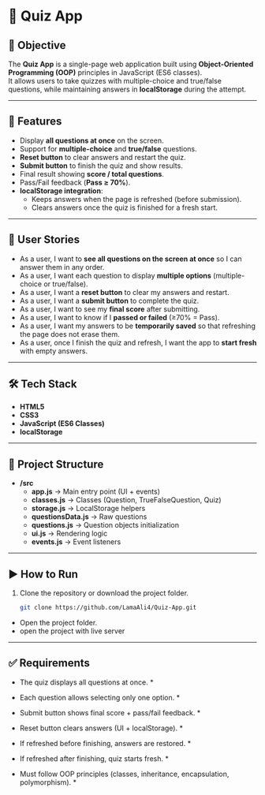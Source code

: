 # 📝 Quiz App

## 🎯 Objective
The **Quiz App** is a single-page web application built using **Object-Oriented Programming (OOP)** principles in JavaScript (ES6 classes).  
It allows users to take quizzes with multiple-choice and true/false questions, while maintaining answers in **localStorage** during the attempt.

---

## 🚀 Features
- Display **all questions at once** on the screen.  
- Support for **multiple-choice** and **true/false** questions.  
- **Reset button** to clear answers and restart the quiz.  
- **Submit button** to finish the quiz and show results.  
- Final result showing **score / total questions**.  
- Pass/Fail feedback (**Pass ≥ 70%**).  
- **localStorage integration**:  
  - Keeps answers when the page is refreshed (before submission).  
  - Clears answers once the quiz is finished for a fresh start.

---

## 👤 User Stories
- As a user, I want to **see all questions on the screen at once** so I can answer them in any order.  
- As a user, I want each question to display **multiple options** (multiple-choice or true/false).  
- As a user, I want a **reset button** to clear my answers and restart.  
- As a user, I want a **submit button** to complete the quiz.  
- As a user, I want to see my **final score** after submitting.  
- As a user, I want to know if I **passed or failed** (≥70% = Pass).  
- As a user, I want my answers to be **temporarily saved** so that refreshing the page does not erase them.  
- As a user, once I finish the quiz and refresh, I want the app to **start fresh** with empty answers.  

---

## 🛠️ Tech Stack
- **HTML5**  
- **CSS3**  
- **JavaScript (ES6 Classes)**  
- **localStorage**

---

## 📂 Project Structure

- **/src**
  - **app.js** → Main entry point (UI + events)
  - **classes.js** → Classes (Question, TrueFalseQuestion, Quiz)
  - **storage.js** → LocalStorage helpers
  - **questionsData.js** → Raw questions
  - **questions.js** → Question objects initialization
  - **ui.js** → Rendering logic 
  - **events.js** → Event listeners 

---

## ▶️ How to Run
1. Clone the repository or download the project folder.  
   ```bash
   git clone https://github.com/LamaAli4/Quiz-App.git
- Open the project folder.
- open the project with live server

---

## ✅ Requirements
- The quiz displays all questions at once. *

- Each question allows selecting only one option. *

- Submit button shows final score + pass/fail feedback. *

- Reset button clears answers (UI + localStorage). * 

- If refreshed before finishing, answers are restored. *

- If refreshed after finishing, quiz starts fresh. *

- Must follow OOP principles (classes, inheritance, encapsulation, polymorphism). *


